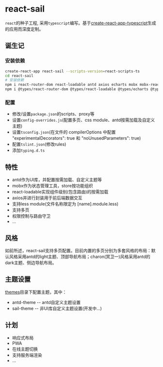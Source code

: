 # react-sail

`react`的种子工程, 采用`typescript`编写。基于[create-react-app-typescript](https://github.com/wmonk/create-react-app-typescript)生成的应用而深度定制。

## 诞生记
### 安装依赖
```bash
create-react-app react-sail --scripts-version=react-scripts-ts
cd react-sail
# 安装依赖
npm i react-router-dom react-loadable antd axios echarts mobx mobx-react lodash enquire-js -S
npm i @types/react-router-dom @types/react-loadable @types/echarts @types/lodash react-app-rewired less-vars-to-js less less-loader cross-env ts-import-plugin -D
```

### 配置
+ 修改/设置`package.json`的scripts、proxy等
+ 设置`config-overrides.js`(配置多页、css module、antd按需加载及自定义主题)
+ 设置`tsconfig.json`(在文件的 compilerOptions 中配置 "experimentalDecorators": true 和 "noUnusedParameters": true)
+ 配置`tslint.json`(修改rules)
+ 添加`typing.d.ts`

## 特性
+ antd作为UI库，并配置按需加载、自定义主题等
+ mobx作为状态管理工具，store按功能组织
+ react-loadable实现组件级别(包含路由)的按需加载
+ axios并进行封装用于前后端数据交互
+ 支持less module(文件名称限定为 [name].module.less)
+ 支持多页
+ 权限控制与路由守卫
+ ...

## 风格
如前所述，react-sail支持多页配置。目前内置的多页分别为多套风格的布局：默认风格采用antd的light主题、顶部导航布局；charon(冥卫一)风格采用antd的dark主题、侧边导航布局。

## 主题设置
[themes]('./themes')目录下配置主题，其中：
+ antd-theme -- antd自定义主题设置
+ sail-theme -- 非UI库自定义主题设置(开发中...)

## 计划
+ 响应式布局
+ PWA
+ 在线主题切换
+ 支持服务端渲染
+ ...